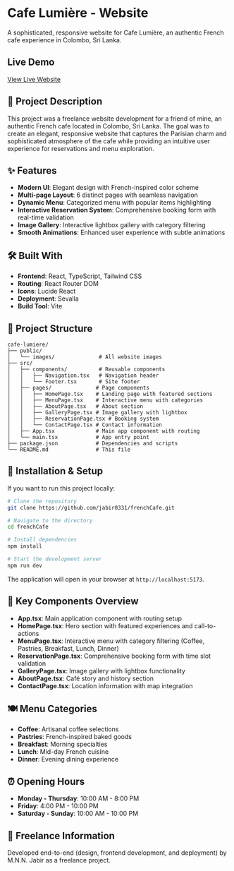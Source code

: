 # Cafe Lumière - Website

A sophisticated, responsive website for Cafe Lumière, an authentic French cafe experience in Colombo, Sri Lanka.

## Live Demo
[View Live Website](https://cafelumiere-hyv6j.sevalla.page/)

## 📖 Project Description
This project was a freelance website development for a friend of mine, an authentic French cafe located in Colombo, Sri Lanka. The goal was to create an elegant, responsive website that captures the Parisian charm and sophisticated atmosphere of the cafe while providing an intuitive user experience for reservations and menu exploration.

## ✨ Features 
- **Modern UI**: Elegant design with French-inspired color scheme
- **Multi-page Layout**: 6 distinct pages with seamless navigation  
- **Dynamic Menu**: Categorized menu with popular items highlighting  
- **Interactive Reservation System**: Comprehensive booking form with real-time validation  
- **Image Gallery**: Interactive lightbox gallery with category filtering  
- **Smooth Animations**: Enhanced user experience with subtle animations  

## 🛠️ Built With
- **Frontend**: React, TypeScript, Tailwind CSS  
- **Routing**: React Router DOM  
- **Icons**: Lucide React  
- **Deployment**: Sevalla 
- **Build Tool**: Vite  

## 📁 Project Structure
```
cafe-lumiere/
├── public/
│   └── images/              # All website images
├── src/
│   ├── components/          # Reusable components
│   │   ├── Navigation.tsx   # Navigation header
│   │   └── Footer.tsx       # Site footer
│   ├── pages/              # Page components
│   │   ├── HomePage.tsx    # Landing page with featured sections
│   │   ├── MenuPage.tsx    # Interactive menu with categories
│   │   ├── AboutPage.tsx   # About section
│   │   ├── GalleryPage.tsx # Image gallery with lightbox
│   │   ├── ReservationPage.tsx # Booking system
│   │   └── ContactPage.tsx # Contact information
│   ├── App.tsx             # Main app component with routing
│   └── main.tsx            # App entry point
├── package.json            # Dependencies and scripts
└── README.md               # This file
```

## 🚀 Installation & Setup
If you want to run this project locally:

```bash
# Clone the repository
git clone https://github.com/jabir0331/frenchCafe.git

# Navigate to the directory
cd frenchCafe

# Install dependencies
npm install

# Start the development server
npm run dev
```

The application will open in your browser at `http://localhost:5173`.

## 📝 Key Components Overview
- **App.tsx**: Main application component with routing setup  
- **HomePage.tsx**: Hero section with featured experiences and call-to-actions  
- **MenuPage.tsx**: Interactive menu with category filtering (Coffee, Pastries, Breakfast, Lunch, Dinner)  
- **ReservationPage.tsx**: Comprehensive booking form with time slot validation  
- **GalleryPage.tsx**: Image gallery with lightbox functionality  
- **AboutPage.tsx**: Café story and history section  
- **ContactPage.tsx**: Location information with map integration  

## 🍽️ Menu Categories
- **Coffee**: Artisanal coffee selections  
- **Pastries**: French-inspired baked goods  
- **Breakfast**: Morning specialties  
- **Lunch**: Mid-day French cuisine  
- **Dinner**: Evening dining experience  

## ⏰ Opening Hours
- **Monday - Thursday**: 10:00 AM - 8:00 PM  
- **Friday**: 4:00 PM - 10:00 PM  
- **Saturday - Sunday**: 10:00 AM - 10:00 PM  

## 🤝 Freelance Information
Developed end-to-end (design, frontend development, and deployment) by M.N.N. Jabir as a freelance project.











